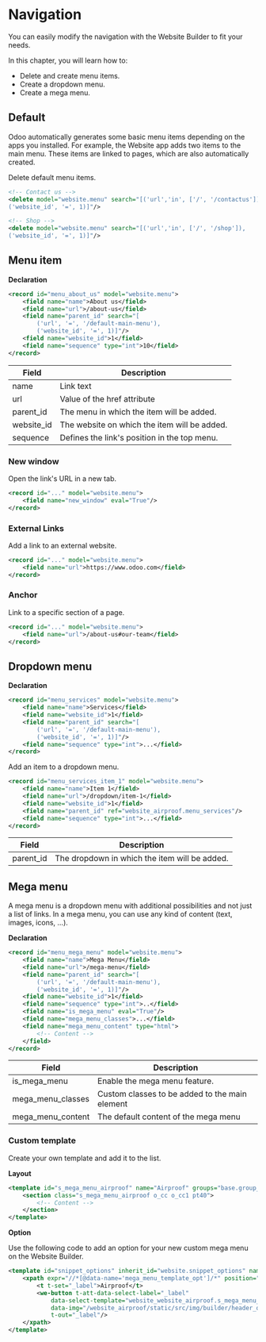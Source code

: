 # Navigation

You can easily modify the navigation with the Website Builder to fit
your needs.

In this chapter, you will learn how to:

- Delete and create menu items.
- Create a dropdown menu.
- Create a mega menu.

## Default

Odoo automatically generates some basic menu items depending on the apps
you installed. For example, the Website app adds two items to the main
menu. These items are linked to pages, which are also automatically
created.

Delete default menu items.

``` xml
<!-- Contact us -->
<delete model="website.menu" search="[('url','in', ['/', '/contactus']),
('website_id', '=', 1)]"/>

<!-- Shop -->
<delete model="website.menu" search="[('url','in', ['/', '/shop']),
('website_id', '=', 1)]"/>
```

## Menu item

**Declaration**

``` xml
<record id="menu_about_us" model="website.menu">
    <field name="name">About us</field>
    <field name="url">/about-us</field>
    <field name="parent_id" search="[
        ('url', '=', '/default-main-menu'),
        ('website_id', '=', 1)]"/>
    <field name="website_id">1</field>
    <field name="sequence" type="int">10</field>
</record>
```

| Field      | Description                                  |
|------------|----------------------------------------------|
| name       | Link text                                    |
| url        | Value of the href attribute                  |
| parent_id  | The menu in which the item will be added.    |
| website_id | The website on which the item will be added. |
| sequence   | Defines the link's position in the top menu. |

### New window

Open the link's URL in a new tab.

``` xml
<record id="..." model="website.menu">
    <field name="new_window" eval="True"/>
</record>
```

### External Links

Add a link to an external website.

``` xml
<record id="..." model="website.menu">
    <field name="url">https://www.odoo.com</field>
</record>
```

### Anchor

Link to a specific section of a page.

``` xml
<record id="..." model="website.menu">
    <field name="url">/about-us#our-team</field>
</record>
```

## Dropdown menu

**Declaration**

``` xml
<record id="menu_services" model="website.menu">
    <field name="name">Services</field>
    <field name="website_id">1</field>
    <field name="parent_id" search="[
        ('url', '=', '/default-main-menu'),
        ('website_id', '=', 1)]"/>
    <field name="sequence" type="int">...</field>
</record>
```

Add an item to a dropdown menu.

``` xml
<record id="menu_services_item_1" model="website.menu">
    <field name="name">Item 1</field>
    <field name="url">/dropdown/item-1</field>
    <field name="website_id">1</field>
    <field name="parent_id" ref="website_airproof.menu_services"/>
    <field name="sequence" type="int">...</field>
</record>
```

| Field     | Description                                   |
|-----------|-----------------------------------------------|
| parent_id | The dropdown in which the item will be added. |

## Mega menu

A mega menu is a dropdown menu with additional possibilities and not
just a list of links. In a mega menu, you can use any kind of content
(text, images, icons, ...).

**Declaration**

``` xml
<record id="menu_mega_menu" model="website.menu">
    <field name="name">Mega Menu</field>
    <field name="url">/mega-menu</field>
    <field name="parent_id" search="[
        ('url', '=', '/default-main-menu'),
        ('website_id', '=', 1)]"/>
    <field name="website_id">1</field>
    <field name="sequence" type="int">..</field>
    <field name="is_mega_menu" eval="True"/>
    <field name="mega_menu_classes">...</field>
    <field name="mega_menu_content" type="html">
        <!-- Content -->
    </field>
</record>
```

| Field             | Description                                    |
|-------------------|------------------------------------------------|
| is_mega_menu      | Enable the mega menu feature.                  |
| mega_menu_classes | Custom classes to be added to the main element |
| mega_menu_content | The default content of the mega menu           |

### Custom template

Create your own template and add it to the list.

**Layout**

``` xml
<template id="s_mega_menu_airproof" name="Airproof" groups="base.group_user">
    <section class="s_mega_menu_airproof o_cc o_cc1 pt40">
        <!-- Content -->
    </section>
</template>
```

**Option**

Use the following code to add an option for your new custom mega menu on
the Website Builder.

``` xml
<template id="snippet_options" inherit_id="website.snippet_options" name="Airproof - Mega Menu Options">
    <xpath expr="//*[@data-name='mega_menu_template_opt']/*" position="before">
        <t t-set="_label">Airproof</t>
        <we-button t-att-data-select-label="_label"
            data-select-template="website_website_airproof.s_mega_menu_airproof"
            data-img="/website_airproof/static/src/img/builder/header_opt.svg"
            t-out="_label"/>
    </xpath>
</template>
```
